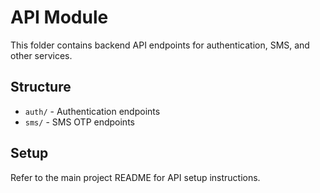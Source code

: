 # API Module

This folder contains backend API endpoints for authentication, SMS, and other services.

## Structure
- `auth/` - Authentication endpoints
- `sms/` - SMS OTP endpoints

## Setup
Refer to the main project README for API setup instructions.
